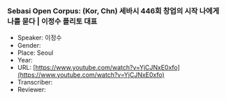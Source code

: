### Sebasi Open Corpus: (Kor, Chn) 세바시 446회 창업의 시작 나에게 나를 묻다 | 이정수 플리토 대표

- Speaker: 이정수
- Gender: 
- Place: Seoul
- Year: 
- URL: [https://www.youtube.com/watch?v=YjCJNxE0xfo](https://www.youtube.com/watch?v=YjCJNxE0xfo)
- Transcriber: 
- Reviewer: 



